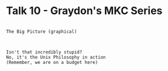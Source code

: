 # Talk 10 - Graydon's MKC Series

```

The Big Picture (graphical)



Isn't that incredibly stupid?
No, it's the Unix Philosophy in action
(Remember, we are on a budget here)


```